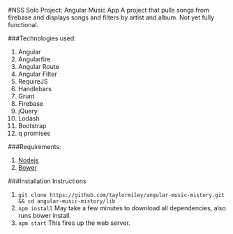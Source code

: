 #NSS Solo Project: Angular Music App
A project that pulls songs from firebase and displays songs and filters by artist and album. Not yet fully functional.

###Technologies used:
1. Angular
2. Angularfire
3. Angular Route
4. Angular Filter
5. RequireJS
6. Handlebars
7. Grunt
8. Firebase
9. jQuery
10. Lodash
11. Bootstrap
12. q promises
 
###Requirements:
1. [Nodejs](https://nodejs.org/en/)
2. [Bower](http://bower.io/)

###Installation Instructions
1. ```git clone https://github.com/taylormiley/angular-music-mistory.git && cd angular-music-mistory/lib```
2. ```npm install``` May take a few minutes to download all dependencies, also runs bower install.
3. ```npm start``` This fires up the web server.
